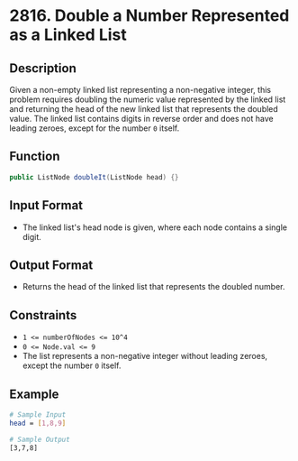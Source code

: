 # 2816. Double a Number Represented as a Linked List

## Description

Given a non-empty linked list representing a non-negative integer, this problem requires doubling the numeric value represented by the linked list and returning the head of the new linked list that represents the doubled value. The linked list contains digits in reverse order and does not have leading zeroes, except for the number `0` itself.

## Function

```java
public ListNode doubleIt(ListNode head) {}
```

## Input Format

- The linked list's head node is given, where each node contains a single digit.

## Output Format

- Returns the head of the linked list that represents the doubled number.

## Constraints

- `1 <= numberOfNodes <= 10^4`
- `0 <= Node.val <= 9`
- The list represents a non-negative integer without leading zeroes, except the number `0` itself.

## Example

```bash
# Sample Input
head = [1,8,9]

# Sample Output
[3,7,8]
```

